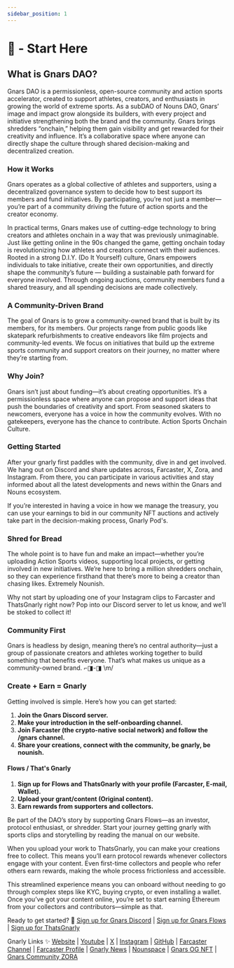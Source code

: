 ```yaml
---
sidebar_position: 1
---
```


# 🐣 - Start Here

## What is Gnars DAO?

Gnars DAO is a permissionless, open-source community and action sports accelerator, created to support athletes, creators, and enthusiasts in growing the world of extreme sports. As a subDAO of Nouns DAO, Gnars’ image and impact grow alongside its builders, with every project and initiative strengthening both the brand and the community. Gnars brings shredders “onchain,” helping them gain visibility and get rewarded for their creativity and influence. It’s a collaborative space where anyone can directly shape the culture through shared decision-making and decentralized creation.

### How it Works

Gnars operates as a global collective of athletes and supporters, using a decentralized governance system to decide how to best support its members and fund initiatives. By participating, you’re not just a member—you’re part of a community driving the future of action sports and the creator economy.

In practical terms, Gnars makes use of cutting-edge technology to bring creators and athletes onchain in a way that was previously unimaginable. Just like getting online in the 90s changed the game, getting onchain today is revolutionizing how athletes and creators connect with their audiences. Rooted in a strong D.I.Y. (Do It Yourself) culture, Gnars empowers individuals to take initiative, create their own opportunities, and directly shape the community’s future — building a sustainable path forward for everyone involved. Through ongoing auctions, community members fund a shared treasury, and all spending decisions are made collectively.

### A Community-Driven Brand

The goal of Gnars is to grow a community-owned brand that is built by its members, for its members. Our projects range from public goods like skatepark refurbishments to creative endeavors like film projects and community-led events. We focus on initiatives that build up the extreme sports community and support creators on their journey, no matter where they’re starting from.

### Why Join?

Gnars isn’t just about funding—it’s about creating opportunities. It’s a permissionless space where anyone can propose and support ideas that push the boundaries of creativity and sport. From seasoned skaters to newcomers, everyone has a voice in how the community evolves. With no gatekeepers, everyone has the chance to contribute. Action Sports Onchain Culture.

### Getting Started

After your gnarly first paddles with the community, dive in and get involved. We hang out on Discord and share updates across, Farcaster, X, Zora, and Instagram. From there, you can participate in various activities and stay informed about all the latest developments and news within the Gnars and Nouns ecosystem.

If you’re interested in having a voice in how we manage the treasury, you can use your earnings to bid in our community NFT auctions and actively take part in the decision-making process, Gnarly Pod's.

### Shred for Bread

The whole point is to have fun and make an impact—whether you’re uploading Action Sports videos, supporting local projects, or getting involved in new initiatives. We’re here to bring a million shredders onchain, so they can experience firsthand that there’s more to being a creator than chasing likes. Extremely Nounish.

Why not start by uploading one of your Instagram clips to Farcaster and ThatsGnarly right now? Pop into our Discord server to let us know, and we’ll be stoked to collect it!

### Community First

Gnars is headless by design, meaning there’s no central authority—just a group of passionate creators and athletes working together to build something that benefits everyone. That’s what makes us unique as a community-owned brand. ⌐◨-◨ \m/

### Create + Earn = Gnarly

Getting involved is simple. Here’s how you can get started:

1. **Join the Gnars Discord server.**
2. **Make your introduction in the self-onboarding channel.**
3. **Join Farcaster (the crypto-native social network) and follow the /gnars channel.**
4. **Share your creations, connect with the community, be gnarly, be nounish.**

#### Flows / That's Gnarly

1. **Sign up for Flows and ThatsGnarly with your profile (Farcaster, E-mail, Wallet).**
2. **Upload your grant/content (Original content).**
3. **Earn rewards from supporters and collectors.**

Be part of the DAO’s story by supporting Gnars Flows—as an investor, protocol enthusiast, or shredder. Start your journey getting gnarly with sports clips and storytelling by reading the manual on our website.

When you upload your work to ThatsGnarly, you can make your creations free to collect. This means you’ll earn protocol rewards whenever collectors engage with your content. Even first-time collectors and people who refer others earn rewards, making the whole process frictionless and accessible.

This streamlined experience means you can onboard without needing to go through complex steps like KYC, buying crypto, or even installing a wallet. Once you’ve got your content online, you’re set to start earning Ethereum from your collectors and contributors—simple as that.

Ready to get started? 🤘
[Sign up for Gnars Discord](https://discord.gg/hr3c6UaH) | [Sign up for Gnars Flows](https://flows.wtf/gnars) | [Sign up for ThatsGnarly](https://thatsgnarly.com)

<!-- @import "[TOC]" {cmd="toc" depthFrom=1 depthTo=6 orderedList=false} -->

Gnarly Links ✨ [Website](https://gnars.com) | [Youtube](https://www.youtube.com/@gnars_dao) | [X](https://x.com/gnars_dao) | [Instagram](https://www.instagram.com/gnarsdao/) | [GitHub](https://github.com/gnars-dao/) | [Farcaster Channel](https://farcaster.xyz/~/channel/gnars) | [Farcaster Profile](https://farcaster.xyz/gnars) | [Gnarly News](https://paragraph.com/@gnars) | [Nounspace](https://nounspace.com/s/gnars) | [Gnars OG NFT](https://opensea.io/collection/gnars) | [Gnars Community ZORA](https://zora.co/@gnarscommunity)
